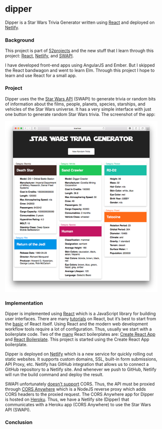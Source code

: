 # dipper

Dipper is a Star Wars Trivia Generator written using [React](https://facebook.github.io/react/) and deployed on [Netlify](https://www.netlify.com).

### Background

This project is part of [52projects](https://donny.github.io/52projects/) and the new stuff that I learn through this project: [React](https://facebook.github.io/react/), [Netlify](https://www.netlify.com), and [SWAPI](https://swapi.co).

I have developed front-end apps using AngularJS and Ember. But I skipped the React bandwagon and went to learn Elm. Through this project I hope to learn and use React for a small app.

### Project

Dipper uses the the [Star Wars API](https://swapi.co) (SWAPI) to generate trivia or random bits of information about the films, people, planets, species, starships, and vehicles of the Star Wars universe. It has a very simple interface with just one button to generate random Star Wars trivia. The screenshot of the app:

![Screenshot](https://raw.githubusercontent.com/donny/dipper/master/screenshot.png)

### Implementation

Dipper is implemented using [React](https://facebook.github.io/react/) which is a JavaScript library for building user interfaces. There are many [tutorials](https://github.com/enaqx/awesome-react) on React, but it’s best to start from the [basic](http://jamesknelson.com/learn-raw-react-no-jsx-flux-es6-webpack/) of React itself. Using React and the modern web development workflow tools require a lot of configuration. Thus, usually we start with a boilerplate code. Two of the [many](https://risingstars2016.js.org/#react-template) React boilerplates are: [Create React App](https://github.com/facebookincubator/create-react-app) and [React Boilerplate](http://reactboilerplate.com/). This project is started using the Create React App boilerplate.

Dipper is deployed on [Netlify](https://www.netlify.com) which is a new service for quickly rolling out static websites. It supports custom domains, SSL, built-in form submissions, API Proxy, etc. Netlify has GitHub integration that allows us to connect a GitHub repository to a Netlify site. And whenever we push to GitHub, Netlify will run the build command and deploy the result.

SWAPI unfortunately [doesn't support](https://github.com/phalt/swapi/issues/60) CORS. Thus, the API must be proxied through [CORS Anywhere](https://github.com/donny/cors-anywhere) which is a NodeJS reverse proxy which adds CORS headers to the proxied request. The CORS Anywhere app for Dipper is hosted on [Heroku](https://www.heroku.com). Thus, we have a Netlify site (Dipper) that communicates with a Heroku app (CORS Anywhere) to use the Star Wars API (SWAPI).

### Conclusion
